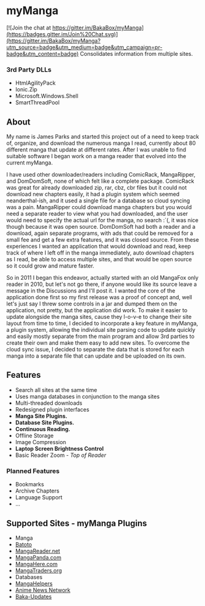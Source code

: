 # myManga

[![Join the chat at https://gitter.im/BakaBox/myManga](https://badges.gitter.im/Join%20Chat.svg)](https://gitter.im/BakaBox/myManga?utm_source=badge&utm_medium=badge&utm_campaign=pr-badge&utm_content=badge)
Consolidates information from multiple sites.

### 3rd Party DLLs
* HtmlAgilityPack
* Ionic.Zip
* Microsoft.Windows.Shell
* SmartThreadPool

## About
My name is James Parks and started this project out of a need to keep track of, organize, and download the numerous manga I read, currently about 80 different manga that update at different rates. After I was unable to find suitable software I began work on a manga reader that evolved into the current myManga. 

I have used other downloader/readers including ComicRack, MangaRipper, and DomDomSoft, none of which felt like a complete package. ComicRack was great for already downloaded zip, rar, cbz, cbr files but it could not download new chapters easily, it had a plugin system which seemed neanderthal-ish, and it used a single file for a database so cloud syncing was a pain. MangaRipper could download manga chapters but you would need a separate reader to view what you had downloaded, and the user would need to specify the actual url for the manga, no search :`(, it was nice though because it was open source. DomDomSoft had both a reader and a download, again separate programs, with ads that could be removed for a small fee and get a few extra features, and it was closed source. From these experiences I wanted an application that would download and read, keep track of where I left off in the manga immediately, auto download chapters as I read, be able to access multiple sites, and that would be open source so it could grow and mature faster.

So in 2011 I began this endeavor, actually started with an old MangaFox only reader in 2010, but let's not go there, if anyone would like its source leave a message in the Discussions and I'll post it. I wanted the core of the application done first so my first release was a proof of concept and, well let's just say I threw some controls in a jar and dumped them on the application, not pretty, but the application did work. To make it easier to update alongside the manga sites, cause they l-o-v-e to change their site layout from time to time, I decided to incorporate a key feature in myManga, a plugin system, allowing the individual site parsing code to update quickly and easily mostly separate from the main program and allow 3rd parties to create their own and make them easy to add new sites. To overcome the cloud sync issue, I decided to separate the data that is stored for each manga into a separate file that can update and be uploaded on its own.

## Features
* Search all sites at the same time
* Uses manga databases in conjunction to the manga sites
* Multi-threaded downloads
* Redesigned plugin interfaces
* **Manga Site Plugins.**
* **Database Site Plugins.**
* **Continuous Reading.**
* Offline Storage
* Image Compression
* **Laptop Screen Brightness Control**
* Basic Reader Zoom - *Top of Reader*

### Planned Features
* Bookmarks
* Archive Chapters
* Language Support
* ...


## Supported Sites - myManga Plugins
* Manga
 * [Batoto](http://bato.to/)
 * [MangaReader.net](http://www.mangareader.net/)
 * [MangaPanda.com](http://www.mangapanda.com/)
 * [MangaHere.com](http://www.mangahere.com/)
 * [MangaTraders.org](http://mangatraders.org/)
* Databases
 * [MangaHelpers](http://www.mangahelpers.com/manga/)
 * [Anime News Network](http://www.animenewsnetwork.com/)
 * [Baka-Updates](http://www.mangaupdates.com/)
